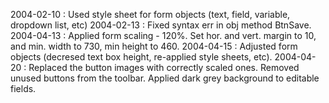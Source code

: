 2004-02-10 : Used style sheet for form objects (text, field, variable, dropdown list, etc)2004-02-13 : Fixed syntax err in obj method BtnSave.2004-04-13 : Applied form scaling - 120%.  Set hor. and vert. margin to 10, and min. width to 730, min height to 460.2004-04-15 : Adjusted form objects (decresed text box height, re-applied style sheets, etc).2004-04-20 : Replaced the button images with correctly scaled ones.  Removed unused buttons from the toolbar.  Applied dark grey background to editable fields.
